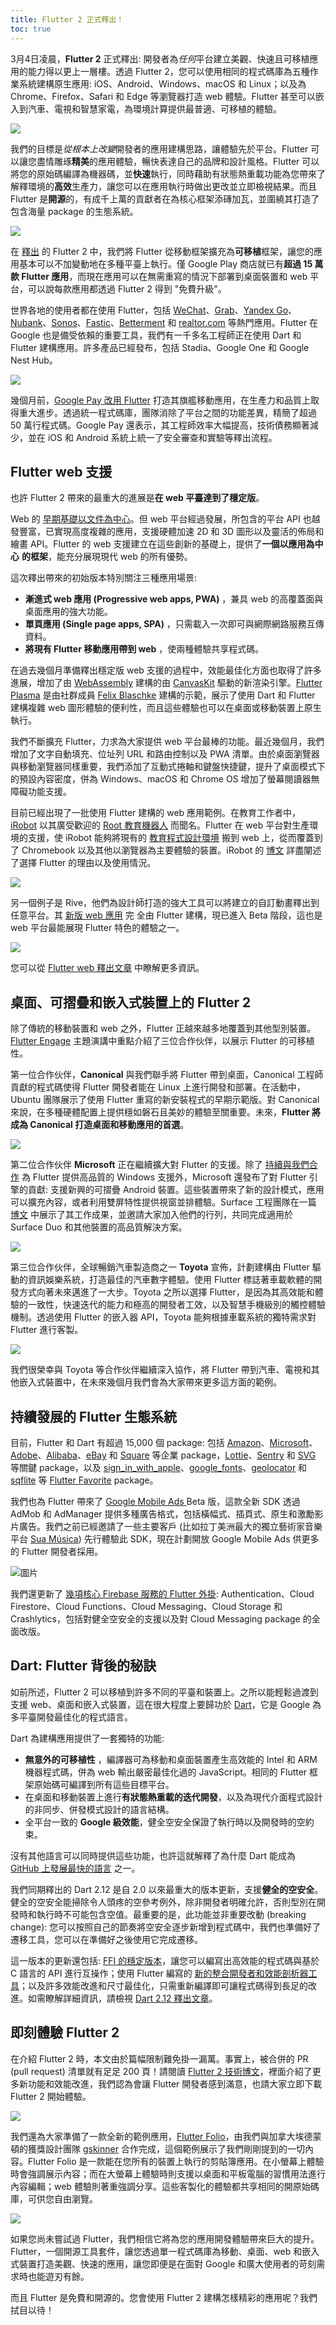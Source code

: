 ```yaml
---
title: Flutter 2 正式釋出！
toc: true
---
```


3月4日凌晨，**Flutter 2** 正式釋出: 開發者為*任何*平台建立美觀、快速且可移植應用的能力得以更上一層樓。透過 Flutter 2，您可以使用相同的程式碼庫為五種作業系統建構原生應用: iOS、Android、Windows、macOS 和 Linux；以及為 Chrome、Firefox、Safari 和 Edge 等瀏覽器打造 web 體驗。Flutter 甚至可以嵌入到汽車、電視和智慧家電，為環境計算提供最普適、可移植的體驗。

![](https://devrel.andfun.cn/devrel/posts/2021/03/0939e5e734a5c.png)

我們的目標是*從根本上改變*開發者的應用建構思路，讓體驗先於平台。Flutter 可以讓您盡情雕琢**精美**的應用體驗，暢快表達自己的品牌和設計風格。Flutter 可以將您的原始碼編譯為機器碼，並**快速**執行，同時藉助有狀態熱重載功能為您帶來了解釋環境的**高效**生產力，讓您可以在應用執行時做出更改並立即檢視結果。而且 Flutter 是**開源**的，有成千上萬的貢獻者在為核心框架添磚加瓦，並圍繞其打造了包含海量 package 的生態系統。

![](https://devrel.andfun.cn/devrel/posts/2021/03/f090329f06af7.png)

在 [釋出](https://flutter.dev/) 的 Flutter 2 中，我們將 Flutter 從移動框架擴充為**可移植**框架，讓您的應用基本可以不加變動地在多種平臺上執行。僅 Google Play 商店就已有**超過 15 萬款 Flutter 應用**，而現在應用可以在無需重寫的情況下部署到桌面裝置和 web 平台，可以說每款應用都透過 Flutter 2 得到 "免費升級"。

世界各地的使用者都在使用 Flutter，包括 [WeChat](https://apps.apple.com/us/app/wechat/id414478124)、[Grab](https://play.google.com/store/apps/details?id=com.grabtaxi.passenger)、[Yandex Go](https://play.google.com/store/apps/details?id=ru.yandex.taxi)、[Nubank](https://play.google.com/store/apps/details?id=com.nu.production)、[Sonos](https://apps.apple.com/us/app/sonos/id1488977981)、[Fastic](https://apps.apple.com/us/app/fastic-fasting-app/id1459260306)、[Betterment](https://play.google.com/store/apps/details?id=com.betterment) 和 [realtor.com](https://apps.apple.com/US/app/id336698281?mt=8) 等熱門應用。Flutter 在 Google 也是備受依賴的重要工具，我們有一千多名工程師正在使用 Dart 和 Flutter 建構應用。許多產品已經發布，包括 Stadia、Google One 和 Google Nest Hub。

![](https://devrel.andfun.cn/devrel/posts/2021/03/458afcd4aaecf.png)

幾個月前，[Google Pay 改用 Flutter](https://mp.weixin.qq.com/s/2y3dWbA4uZbwfTx_bOGdSQ) 打造其旗艦移動應用，在生產力和品質上取得重大進步。透過統一程式碼庫，團隊消除了平台之間的功能差異，精簡了超過 50 萬行程式碼。Google Pay 還表示，其工程師效率大幅提高，技術債務顯著減少，並在 iOS 和 Android 系統上統一了安全審查和實驗等釋出流程。

## Flutter web 支援

也許 Flutter 2 帶來的最重大的進展是**在 web 平臺達到了穩定版**。

Web 的 [早期基礎以文件為中心](https://tools.ietf.org/html/rfc1866)。但 web 平台經過發展，所包含的平台 API 也越發豐富，已實現高度複雜的應用，支援硬體加速 2D 和 3D 圖形以及靈活的佈局和繪畫 API。Flutter 的 web 支援建立在這些創新的基礎上，提供了**一個以應用為中心** **的框架**，能充分展現現代 web 的所有優勢。

這次釋出帶來的初始版本特別關注三種應用場景:

* **漸進式 web 應用 (Progressive web apps, PWA)** ，兼具 web 的高覆蓋面與桌面應用的強大功能。
* **單頁應用 (Single page apps, SPA)** ，只需載入一次即可與網際網路服務互傳資料。
* **將現有 Flutter 移動應用帶到 web** ，使兩種體驗共享程式碼。

在過去幾個月準備釋出穩定版 web 支援的過程中，效能最佳化方面也取得了許多進展，增加了由 [WebAssembly](https://webassembly.org/) 建構的由 [CanvasKit](https://skia.org/user/modules/canvaskit) 驅動的新渲染引擎。[Flutter Plasma](https://flutterplasma.dev) 是由社群成員 [Felix Blaschke](https://felixblaschke.medium.com/) 建構的示範，展示了使用 Dart 和 Flutter 建構複雜 web 圖形體驗的便利性，而且這些體驗也可以在桌面或移動裝置上原生執行。

我們不斷擴充 Flutter，力求為大家提供 web 平台最棒的功能。最近幾個月，我們增加了文字自動填充、位址列 URL 和路由控制以及 PWA 清單。由於桌面瀏覽器與移動瀏覽器同樣重要，我們添加了互動式捲軸和鍵盤快捷鍵，提升了桌面模式下的預設內容密度，併為 Windows、macOS 和 Chrome OS 增加了螢幕閱讀器無障礙功能支援。

目前已經出現了一批使用 Flutter 建構的 web 應用範例。在教育工作者中，[iRobot](https://www.irobot.com/) 以其廣受歡迎的 [Root 教育機器人](https://www.irobot.com/Root) 而聞名。Flutter 在 web 平台對生產環境的支援，使 iRobot 能夠將現有的 [教育程式設計環境](https://edu.irobot.com/what-we-offer/irobot-coding) 搬到 web 上，從而覆蓋到了 Chromebook 以及其他以瀏覽器為主要體驗的裝置。iRobot 的 [博文](https://edu.irobot.com/the-latest/building-a-coding-experience-for-all) 詳盡闡述了選擇 Flutter 的理由以及使用情況。

![](https://devrel.andfun.cn/devrel/posts/2021/03/3bbba28798746.png)

另一個例子是 Rive，他們為設計師打造的強大工具可以將建立的自訂動畫釋出到任意平台。其 [新版 web 應用](https://rive.app/) 完 全由 Flutter 建構，現已進入 Beta 階段，這也是 web 平台最能展現 Flutter 特色的體驗之一。

![](https://devrel.andfun.cn/devrel/posts/2021/03/384a963e53119.png)

您可以從 [Flutter web 釋出文章](https://medium.com/flutter/web-post-d6b84e83b425) 中瞭解更多資訊。

## 桌面、可摺疊和嵌入式裝置上的 Flutter 2

除了傳統的移動裝置和 web 之外，Flutter 正越來越多地覆蓋到其他型別裝置。[Flutter Engage](https://zhuanlan.zhihu.com/p/355036482) 主題演講中重點介紹了三位合作伙伴，以展示 Flutter 的可移植性。

第一位合作伙伴，**Canonical** 與我們聯手將 Flutter 帶到桌面，Canonical 工程師貢獻的程式碼使得 Flutter 開發者能在 Linux 上進行開發和部署。在活動中，Ubuntu 團隊展示了使用 Flutter 重寫的新安裝程式的早期示範版。對 Canonical 來說，在多種硬體配置上提供穩如磐石且美妙的體驗至關重要。未來，**Flutter 將成為 Canonical 打造桌面和移動應用的首選**。

![](https://devrel.andfun.cn/devrel/posts/2021/03/74e068704f2a5.png)

第二位合作伙伴 **Microsoft** 正在繼續擴大對 Flutter 的支援。除了 [持續與我們合作](https://github.com/flutter/flutter/issues/14967#issuecomment-787678757) 為 Flutter 提供高品質的 Windows 支援外，Microsoft 還發布了對 Flutter 引擎的貢獻: 支援新興的可摺疊 Android 裝置。這些裝置帶來了新的設計模式，應用可以擴充內容，或者利用雙屏特性提供視窗並排體驗。Surface 工程團隊在一篇 [博文](https://devblogs.microsoft.com/surface-duo/flutter-dual-screen-foldable/) 中展示了其工作成果，並邀請大家加入他們的行列，共同完成適用於 Surface Duo 和其他裝置的高品質解決方案。

![](https://devrel.andfun.cn/devrel/posts/2021/03/781360ee27de7.png)

第三位合作伙伴，全球暢銷汽車製造商之一 **Toyota** 宣佈，計劃建構由 Flutter 驅動的資訊娛樂系統，打造最佳的汽車數字體驗。使用 Flutter 標誌著車載軟體的開發方式向著未來邁進了一大步。Toyota 之所以選擇 Flutter，是因為其高效能和體驗的一致性，快速迭代的能力和極高的開發者工效，以及智慧手機級別的觸控體驗機制。透過使用 Flutter 的嵌入器 API，Toyota 能夠根據車載系統的獨特需求對 Flutter 進行客製。

![](https://devrel.andfun.cn/devrel/posts/2021/03/8f5850ecec2bd.png)

我們很榮幸與 Toyota 等合作伙伴繼續深入協作，將 Flutter 帶到汽車、電視和其他嵌入式裝置中，在未來幾個月我們會為大家帶來更多這方面的範例。

## 持續發展的 Flutter 生態系統

目前，Flutter 和 Dart 有超過 15,000 個 package: 包括 [Amazon](https://pub.flutter-io.cn/publishers/aws-amplify.com/packages)、[Microsoft](https://pub.flutter-io.cn/publishers/microsoft.com/packages)、[Adobe](https://pub.flutter-io.cn/publishers/adobe.com/packages)、[Alibaba](https://pub.flutter-io.cn/publishers/community.opensource.alibaba.com/packages)、[eBay](https://pub.flutter-io.cn/publishers/ebay.com/packages) 和 [Square](https://pub.flutter-io.cn/packages/square_in_app_payments) 等企業 package，[Lottie](https://pub.flutter-io.cn/packages/lottie)、[Sentry](https://pub.flutter-io.cn/packages/sentry_flutter) 和 [SVG](https://pub.flutter-io.cn/packages/flutter_svg) 等關鍵 package，以及 [sign_in_with_apple](https://pub.flutter-io.cn/packages/sign_in_with_apple)、[google_fonts](https://pub.flutter-io.cn/packages/google_fonts)、[geolocator](https://pub.flutter-io.cn/packages/geolocator) 和 [sqflite](https://pub.flutter-io.cn/packages/sqflite) 等 [Flutter Favorite](https://flutter.cn/docs/development/packages-and-plugins/favorites) package。

我們也為 Flutter 帶來了 [Google Mobile Ads ](https://pub.dev/packages/google_mobile_ads) Beta 版，這款全新 SDK 透過 AdMob 和 AdManager 提供多種廣告格式，包括橫幅式、插頁式、原生和激勵影片廣告。我們之前已經邀請了一些主要客戶 (比如拉丁美洲最大的獨立藝術家音樂平台 [Sua Música](https://www.suamusica.com.br/)) 先行體驗此 SDK，現在計劃開放 Google Mobile Ads 供更多的 Flutter 開發者採用。

![圖片](https://devrel.andfun.cn/devrel/posts/2021/03/59e21f0feea5d.png)

我們還更新了 [幾項核心 Firebase 服務的 Flutter 外掛](https://firebase.flutter.dev/): Authentication、Cloud Firestore、Cloud Functions、Cloud Messaging、Cloud Storage 和 Crashlytics，包括對健全空安全的支援以及對 Cloud Messaging package 的全面改版。

## Dart: Flutter 背後的秘訣

如前所述，Flutter 2 可以移植到許多不同的平臺和裝置上。之所以能輕鬆過渡到支援 web、桌面和嵌入式裝置，這在很大程度上要歸功於 [Dart](https://dart.cn)，它是 Google 為多平臺開發最佳化的程式語言。

Dart 為建構應用提供了一套獨特的功能:

* **無意外的可移植性** ，編譯器可為移動和桌面裝置產生高效能的 Intel 和 ARM 機器程式碼，併為 web 輸出嚴密最佳化過的 JavaScript。相同的 Flutter 框架原始碼可編譯到所有這些目標平台。
* 在桌面和移動裝置上進行**有狀態熱重載的迭代開發**，以及為現代介面程式設計的非同步、併發模式設計的語言結構。
* 全平台一致的 **Google 級效能**，健全空安全保證了執行時以及開發時的空約束。

沒有其他語言可以同時提供這些功能，也許這就解釋了為什麼 Dart 能成為 [GitHub 上發展最快的語言](https://madnight.github.io/githut/#/pull_requests/2020/4) 之一。

我們同期釋出的 Dart 2.12 是自 2.0 以來最重大的版本更新，支援**健全的空安全**。健全的空安全能掃除令人頭疼的空參考例外，除非開發者明確允許，否則型別在開發時和執行時不可能包含空值。最重要的是，此功能並非重要改動 (breaking change): 您可以按照自己的節奏將空安全逐步新增到程式碼中，我們也準備好了遷移工具，您可以在準備好之後使用它完成遷移。

這一版本的更新還包括: [FFI 的穩定版本](https://dart.cn/guides/libraries/c-interop)，讓您可以編寫出高效能的程式碼與基於 C 語言的 API 進行互操作；使用 Flutter 編寫的 [新的整合開發者和效能剖析器工具](https://flutter.cn/docs/development/tools/devtools/overview)；以及許多效能改進和尺寸最佳化，只需重新編譯即可讓程式碼得到長足的改進。如需瞭解詳細資訊，請檢視 [Dart 2.12 釋出文章](https://medium.com/dartlang/announcing-dart-2-12-499a6e689c87)。

## 即刻體驗 Flutter 2

在介紹 Flutter 2 時，本文由於篇幅限制難免掛一漏萬。事實上，被合併的 PR (pull request) 清單就有足足 200 頁！請閱讀 [Flutter 2 技術博文](https://medium.com/@csells_18027/fe8e95ecc65)，裡面介紹了更多新功能和效能改進，我們認為會讓 Flutter 開發者感到滿意，也請大家立即下載 Flutter 2 開始體驗。

![](https://devrel.andfun.cn/devrel/posts/2021/03/46794d1264d83.png)

我們還為大家準備了一款全新的範例應用，[Flutter Folio](https://flutterfolio.com)，由我們與加拿大埃德蒙頓的獲獎設計團隊 [gskinner](https://gskinner.com/) 合作完成，這個範例展示了我們剛剛提到的一切內容。Flutter Folio 是一款能在您所有的裝置上執行的剪貼簿應用。在小螢幕上體驗時會強調展示內容；而在大螢幕上體驗時則支援以桌面和平板電腦的習慣用法進行內容編輯；web 體驗則著重強調分享。這些客製化的體驗都共享相同的開原始碼庫，可供您自由瀏覽。

![](https://devrel.andfun.cn/devrel/posts/2021/03/7ef1cc3624d4e.png)

如果您尚未嘗試過 Flutter，我們相信它將為您的應用開發體驗帶來巨大的提升。Flutter，一個開源工具套件，讓您透過單一程式碼庫為移動、桌面、web 和嵌入式裝置打造美觀、快速的應用，讓您即便是在面對 Google 和廣大使用者的苛刻需求時也能遊刃有餘。

而且 Flutter 是免費和開源的。您會使用 Flutter 2 建構怎樣精彩的應用呢？我們拭目以待！